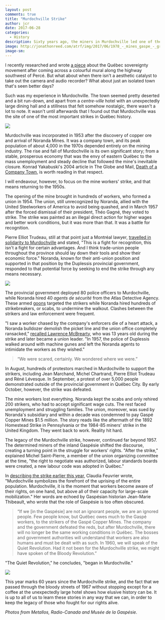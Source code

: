 ```yaml
---
layout: post
comments: true
title: "Murdochville Strike"
author: jcr
date: 2017-06-28
categories:
  - History
description: Sixty years ago, the miners in Murdochville led one of the most important strikes in Québec history.
image: http://jonathonreed.com/atrf/img/2017/06/1978_-_mines_gaspe_-_greve_murdochville_ligne_de_piquetage.jpg
image-sm:
--- 
```


I recently researched and wrote <a href="http://jonathonreed.com/atrf/2017/06/27/maison-du-pecheurs/" target="blank">a piece</a> about the Québec sovereignty movement after coming across a colourful mural along the highway southwest of Percé. But what about when there isn't a aesthetic catalyst to take out the camera and audio recorder? What about just an isolated town that's seen better days?

Such was my experience in Murdochville. The town seemed pretty deserted and a bit run-down, and apart from a <i>centre-ville</i> hotel with an unexpectedly large dining hall and a stillness that felt somehow nostalgic, there wasn't a lot to note. It wasn't until afterwards that I found out that Murdochville was the site of one of the most important strikes in Québec history.

<img src="http://jonathonreed.com/atrf/img/2017/06/murdochville-histoire-mine-1955.jpg">

Murdochville was incorporated in 1953 after the discovery of copper ore and arrival of Noranda Mines. It was a company town, and its peak population of about 4,000 in the 1970s depended entirely on the mining industry. The rise and fall of Murdochville is its own significant story; from a stable, prosperous economy that was the envy of eastern Québec to the mass unemployment and steady decline that followed the mine's inevitable closure. Konrad Yakabuski's 2004 article in The Globe and Mail, <a href="https://www.theglobeandmail.com/report-on-business/rob-magazine/death-of-a-company-town/article18280514/?page=all" target="blank">Death of a Company Town</a>, is worth reading in that respect.

I will endeavour, however, to focus on the mine workers' strike, and that means returning to the 1950s.

The opening of the mine brought in hundreds of workers, who formed a union in 1954. The union, still unrecognized by Noranda, allied with the United Steelworkers of America to avoid being quashed, and in March 1957 after the forced dismissal of their president, Théo Gagné, they voted to strike. The strike was painted as an illegal direct action for higher wages and better work conditions, but it was more than that. It was a battle for recognition.

Pierre Elliot Trudeau, still at that point just a Montréal lawyer, <a href="http://www.cbc.ca/player/play/1797440892" target="blank">travelled in solidarity to Murdochville</a> and stated, "This is a fight for recognition, this isn't a fight for certain advantages. And I think trade-union people throughout the province should lay down their tools and show their economic force." Noranda, known for their anti-union position and supported in that position by the Duplessis provincial government, responded to that potential force by seeking to end the strike through any means necessary. 

<img src="http://jonathonreed.com/atrf/img/2017/06/arton8303.jpg">

The provincial government deployed 80 police officers to Murdochville, while Noranda hired 40 <i>agents de sécurité</i> from the Atlas Detective Agency. These armed <a href="https://en.wikipedia.org/wiki/Goon_squad" target="blank">goons</a> targeted the strikers while Noranda hired hundreds of strikebreakers, or scabs, to undermine the walkout. Clashes between the strikers and law enforcement were frequent.

"I saw a worker chased by the company's enforcers die of a heart attack, a Noranda bulldozer demolish the picket line and the union office completely ransacked," <a href="http://www.ledevoir.com/societe/actualites-en-societe/493714/il-y-a-60-ans-la-poudriere-de-murdochville" target="blank">recalled Lawrence McBrearty</a>, who was 13 years old during the strike and later became a union leader. "In 1957, the police of Duplessis walked around with machine gunes and left the Noranda agents to intimidate the workers as they wished."

<blockquote>&ldquo;We were scared, certainly. We wondered where we were.&rdquo;</blockquote>

In August, hundreds of protestors marched in Murdochville to support the strikers, including Jean Marchand, Michel Chartrand, Pierre Elliot Trudeau and Réné Lévesque. In September, a protest of over 5,000 people demonstrated outside of the provincial government in Québec City. By early October, however, the strike was defeated.

The mine workers lost everything. Noranda kept the scabs and only rehired 200 strikers, who had to accept significant wage cuts. The rest faced unemployment and struggling families. The union, moreover, was sued by Noranda's subsidiary and within a decade was condemned to pay Gaspé Copper Mines $1.5 million. The story reads like the aftermath of the 1892 Homestead Strike in Pennsylvania or the 1984-85 miners' strike in the United Kingdom. They went back to work. Reality hit hard.

The legacy of the Murdochville strike, however, continued far beyond 1957. The determined miners of the inland Gaspésie shifted the discourse, creating a turning point in the struggle for workers' rights. "After the strike," explained Michel Saint-Pierre, a member of the union organizing committee at the time, "the right to negotiate was authorized, labour standards boards were created, a new labour code was adopted in Québec."

In <a href="http://journal.alternatives.ca/spip.php?article8303" target="blank">describing the strike earlier this year</a>, Claudia Feuvrier wrote, "Murdochville symbolizes the forefront of the uprising of the entire population. Murdochville, it is the moment that workers become aware of their rights, on one hand, but above all of their capacity for large-scale mobilization." Her words are echoed by Gaspésian historian Jean-Marie Thibeault, who wrote that the role of Gaspésie is too often obscured.

<blockquote>&ldquo;If we [in the Gaspésie] are not an ignorant people, we are an ignored people. Few people know, but Québec owes much to the Gaspé workers, to the strikers of the Gaspé Copper Mines. The company and the government defeated the reds, but after Murdochville, there will no longer be the same working conditions in Québec. The bosses and government authorities will understand that workers are also humans and must be dealt with as such. In 1960, we will speak of the Quiet Revolution. Had it not been for the Murdochville strike, we might have spoken of the Bloody Revolution.&rdquo;</blockquote>

"The Quiet Revolution," he concludes, "began in Murdochville."

<img src="http://jonathonreed.com/atrf/img/2017/06/murdochville-histoire-greve-mine-1956-1957.jpg">

This year marks 60 years since the Murdochville strike, and the fact that we passed through the bloody streets of 1967 without stopping except for a coffee at the unexpectedly large hotel shows how elusive history can be. It is up to all of us to learn these stories in any way that we can, in order to keep the legacy of those who fought for our rights alive.

<i>Photos from Metallos, Radio-Canada and Musée de la Gaspésie.</i>